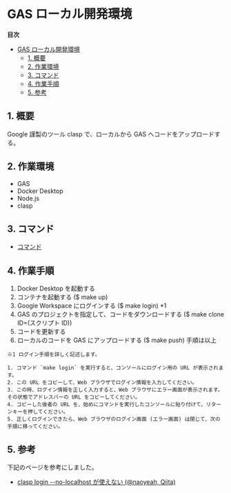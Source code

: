 # GAS ローカル開発環境

**目次**

- [GAS ローカル開発環境](#gas-ローカル開発環境)
  - [1. 概要](#1-概要)
  - [2. 作業環境](#2-作業環境)
  - [3. コマンド](#3-コマンド)
  - [4. 作業手順](#4-作業手順)
  - [5. 参考](#5-参考)

## 1. 概要

Google 謹製のツール clasp で、ローカルから GAS へコードをアップロードする。

## 2. 作業環境

- GAS
- Docker Desktop
- Node.js
- clasp

## 3. コマンド

- [コマンド](./Makefile)

## 4. 作業手順

1. Docker Desktop を起動する
1. コンテナを起動する ($ make up)
1. Google Workspace にログインする ($ make login) \*1
1. GAS のプロジェクトを指定して、コードをダウンロードする ($ make clone ID=(スクリプト ID))
1. コードを更新する
1. ローカルのコードを GAS にアップロードする ($ make push)
   手順は以上

```
※1 ログイン手順を詳しく記述します。

1. コマンド `make login` を実行すると、コンソールにログイン用の URL が表示されます。
2. この URL をコピーして、Web ブラウザでログイン情報を入力してください。
3. この時、ログイン情報を正しく入力すると、Web ブラウザにエラー画面が表示されます。その状態でアドレスバーの URL をコピーしてください。
4. コピーした後者の URL を、始めにコマンドを実行したコンソールに貼り付けて、リターンキーを押してください。
5. 正しくログインできたら、Web ブラウザのログイン画面 (エラー画面) は閉じて、次の手順に移ってください。
```

## 5. 参考

下記のページを参考にしました。

- [clasp login --no-localhost が使えない (@naoyeah, Qiita)](https://qiita.com/naoyeah/items/0db5fc82561020f2768e)
